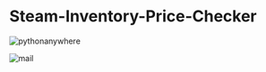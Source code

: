 # Steam-Inventory-Price-Checker

![pythonanywhere](https://user-images.githubusercontent.com/91700001/201166949-5fd058d4-ddb4-4e75-a291-d4951f0166cd.PNG)


![mail](https://user-images.githubusercontent.com/91700001/201169917-33169aac-7249-4c91-9438-0d6624385117.PNG)

